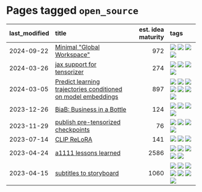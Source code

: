 # Pages tagged `open_source`

|last_modified|title|est. idea maturity|tags
|:---|:---|---:|:---|
|2024-09-22|[Minimal "Global Workspace"](../pubsub_for_gwt.md)|972|[![](https://img.shields.io/badge/tag-agentic-50c04b)](../tags/agentic.md) [![](https://img.shields.io/badge/tag-experimental-d5ffe)](../tags/experimental.md) [![](https://img.shields.io/badge/tag-open_source-5e378d)](../tags/open_source.md) [![](https://img.shields.io/badge/tag-philosophy-e839f4)](../tags/philosophy.md)|
|2024-03-26|[jax support for tensorizer](../tensorizer-jax.md)|274|[![](https://img.shields.io/badge/tag-coreweave-96f12e)](../tags/coreweave.md) [![](https://img.shields.io/badge/tag-open_source-5e378d)](../tags/open_source.md) [![](https://img.shields.io/badge/tag-public_good-394ee4)](../tags/public_good.md) [![](https://img.shields.io/badge/tag-tooling-496a1)](../tags/tooling.md)|
|2024-03-05|[Predict learning trajectories conditioned on model embeddings](../learning_traj_cond_pred.md)|897|[![](https://img.shields.io/badge/tag-code_gen-f76896)](../tags/code_gen.md) [![](https://img.shields.io/badge/tag-contrastive_learning-0e5ec)](../tags/contrastive_learning.md) [![](https://img.shields.io/badge/tag-experimental-d5ffe)](../tags/experimental.md) [![](https://img.shields.io/badge/tag-llm-4072a1)](../tags/llm.md) [![](https://img.shields.io/badge/tag-open_ai-36f98)](../tags/open_ai.md) [![](https://img.shields.io/badge/tag-open_source-5e378d)](../tags/open_source.md) [![](https://img.shields.io/badge/tag-public_good-394ee4)](../tags/public_good.md)|
|2023-12-26|[BiaB: Business in a Bottle](../business-in-a-bottle.md)|124|[![](https://img.shields.io/badge/tag-coreweave-96f12e)](../tags/coreweave.md) [![](https://img.shields.io/badge/tag-open_source-5e378d)](../tags/open_source.md) [![](https://img.shields.io/badge/tag-public_good-394ee4)](../tags/public_good.md) [![](https://img.shields.io/badge/tag-tooling-496a1)](../tags/tooling.md)|
|2023-11-29|[publish pre-tensorized checkpoints](../huggingface_tensorized.md)|76|[![](https://img.shields.io/badge/tag-coreweave-96f12e)](../tags/coreweave.md) [![](https://img.shields.io/badge/tag-open_source-5e378d)](../tags/open_source.md) [![](https://img.shields.io/badge/tag-public_good-394ee4)](../tags/public_good.md) [![](https://img.shields.io/badge/tag-tensorizor-cc5ed7)](../tags/tensorizor.md)|
|2023-07-14|[CLIP ReLoRA](../clip_relora.md)|141|[![](https://img.shields.io/badge/tag-experimental-d5ffe)](../tags/experimental.md) [![](https://img.shields.io/badge/tag-open_source-5e378d)](../tags/open_source.md) [![](https://img.shields.io/badge/tag-publication-e168be)](../tags/publication.md)|
|2023-04-24|[a1111 lessons learned](../a1111_lessons_learned.md)|2586|[![](https://img.shields.io/badge/tag-experimental-d5ffe)](../tags/experimental.md) [![](https://img.shields.io/badge/tag-open_source-5e378d)](../tags/open_source.md) [![](https://img.shields.io/badge/tag-stability-dd597e)](../tags/stability.md) [![](https://img.shields.io/badge/tag-tooling-496a1)](../tags/tooling.md) [![](https://img.shields.io/badge/tag-ux-49fd1a)](../tags/ux.md)|
|2023-04-15|[subtitles to storyboard](../subtitles-to-storyboard.md)|1060|[![](https://img.shields.io/badge/tag-accessibility-b7fb0)](../tags/accessibility.md) [![](https://img.shields.io/badge/tag-animation-8fb3d)](../tags/animation.md) [![](https://img.shields.io/badge/tag-completed-98b52b)](../tags/completed.md) [![](https://img.shields.io/badge/tag-open_source-5e378d)](../tags/open_source.md) [![](https://img.shields.io/badge/tag-prompting-96bcc)](../tags/prompting.md) [![](https://img.shields.io/badge/tag-tooling-496a1)](../tags/tooling.md) [![](https://img.shields.io/badge/tag-wip-97a75e)](../tags/wip.md)|